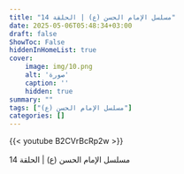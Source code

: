 ```yaml
---
title: "مسلسل الإمام الحسن (ع) | الحلقة 14"
date: 2025-05-06T05:48:34+03:00
draft: false
ShowToc: False
hiddenInHomeList: true
cover:
    image: img/10.png
    alt: 'صورة'
    caption: ''
    hidden: true
summary: ""
tags: ["مسلسل الإمام الحسن (ع)"]
categories: []
---
```


{{< youtube B2CVrBcRp2w >}}  
<br>
مسلسل الإمام الحسن (ع) | الحلقة 14
